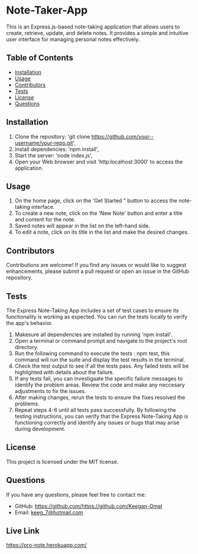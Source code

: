 
# Note-Taker-App

This is an Express.js-based note-taking application that allows users to create, retrieve, update, and delete notes. It provides a simple and intuitive user interface for managing personal notes effectively.

## Table of Contents

* [Installation](#installation)
* [Usage](#usage)
* [Contributors](#contributors)
* [Tests](#tests)
* [License](#license)
* [Questions](#questions)

## Installation

1. Clone the repository: 'git clone https://github.com/your--username/your-repo.git',
2. Install dependencies: 'npm install', 
3. Start the server: 'node index.js', 
4. Open your Web browser and visit 'http:localhost:3000' to access the application.

## Usage

1. On the home page, click on the 'Get Started " button to access the note-taking interface.
2. To create a new note, click on the 'New Note' button and enter a title and content for the note. 
3. Saved notes will appear in the list on the left-hand side. 
4. To edit a note, click on its title in the list and make the desired changes.

## Contributors

Contributions are welcome! If you find any issues or would like to suggest enhancements, please submit a pull request or open an issue in the GitHub repository.

## Tests

The Express Note-Taking App includes a set of test cases to ensure its functionality is working as expected. You can run the tests locally to verify the app's behavior. 
1. Makesure all dependencies are installed by running 'npm install'. 
2. Open a terminal or command prompt and navigate to the project's  root directory. 
3. Run the following command to execute  the tests : npm test,  this command will run the suite and display the test results in the  terminal. 
4. Check the test output to see if all the tests pass. Any failed tests will be highlighted with details about the failure. 
5. If any tests fail, you can investigaate the specific failure messages to identify the problem areas. Review the code and make any neccesary adjustments to fix the issues. 
6. After making changes, rerun the tests to ensure the fixes resolved the problems. 
7. Repeat steps 4-6 until all tests pass successfully. By following the testing instructions, you can verify that the Express Note-Taking App is functioning correctly and identify any issues or bugs that may arise during development.

## License

This project is licensed under the MIT license.

## Questions

If you have any questions, please feel free to contact me:

* GitHub: https://github.com/https://github.com/Keegan-Omel
* Email: keeg_7@hotmail.com

## Live Link

https://pro-note.herokuapp.com/


